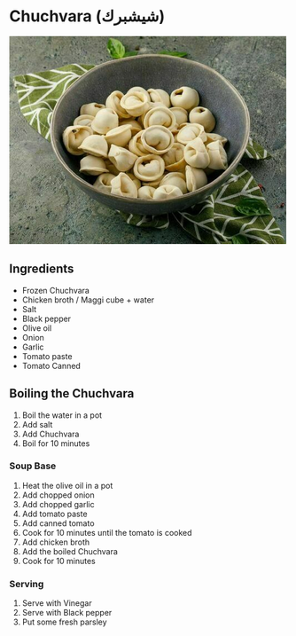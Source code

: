 # Chuchvara (شيشبرك)
![frozen-Chuchvara.png](images%2FChuchvara%2Ffrozen-Chuchvara.png)


## Ingredients
- Frozen Chuchvara
- Chicken broth / Maggi cube + water
- Salt
- Black pepper
- Olive oil
- Onion
- Garlic
- Tomato paste
- Tomato Canned


## Boiling the Chuchvara
1. Boil the water in a pot
2. Add salt 
3. Add Chuchvara
4. Boil for 10 minutes

### Soup Base
1. Heat the olive oil in a pot
2. Add chopped onion
3. Add chopped garlic
4. Add tomato paste
5. Add canned tomato
6. Cook for 10 minutes until the tomato is cooked
7. Add chicken broth
8. Add the boiled Chuchvara
9. Cook for 10 minutes

### Serving
1. Serve with Vinegar
2. Serve with Black pepper
3. Put some fresh parsley
